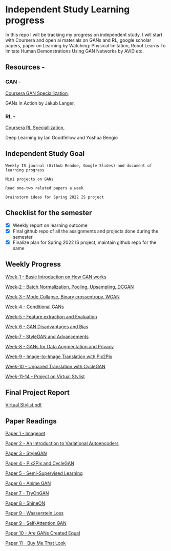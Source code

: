 
# Independent Study Learning progress

In this repo I will be tracking my progress on independent study. I will start with Coursera and open ai materials on GANs and RL, google scholar papers, paper on Learning by Watching: Physical Imitation, Robot Learns To Imitate Human Demonstrations Using GAN Networks by AVID etc.

## Resources -

### GAN -

[Coursera GAN Speciallization](https://www.coursera.org/specializations/generative-adversarial-networks-gans,GANs),

GANs in Action by Jakub Langer,

### RL -

[Coursera RL Speciallization](https://www.coursera.org/specializations/reinforcement-learning),

Deep Learning by Ian Goodfellow and Yoshua Bengio

## Independent Study Goal

    Weekly IS journal (Github Readme, Google Slides) and document of learning progress

    Mini projects on GANs

    Read one-two related papers a week
    
    Brainstorm ideas for Spring 2022 IS project

## Checklist for the semester

- [x] Weekly report on learning outcome
- [x] Final github repo of all the assignments and projects done during the semester
- [x] Finalize plan for Spring 2022 IS project, maintain github repo for the same

## Weekly Progress

[Week-1 - Basic Introduction on How GAN works](readmes/week1.md)

[Week-2 - Batch Normalization, Pooling, Upsampling, DCGAN](readmes/week2.md)

[Week-3 - Mode Collapse, Binary crossentropy, WGAN](readmes/week3.md)

[Week-4 - Conditional GANs](readmes/week4.md)

[Week-5 - Feature extraction and Evaluation](readmes/week5.md)

[Week-6 - GAN Disadvantages and Bias](readmes/week6.md)

[Week-7 - StyleGAN and Advancements](readmes/week7.md)

[Week-8 - GANs for Data Augmentation and Privacy](readmes/week8.md)

[Week-9 - Image-to-Image Translation with Pix2Pix](readmes/week9.md)

[Week-10 - Unpaired Translation with CycleGAN](readmes/week10.md)

[Week-11-14 - Project on Virtual Stylist](readmes/week11-14.md)

## Final Project Report

[Virtual Stylist.pdf](Virtual_Stylist.pdf)

## Paper Readings

[Paper 1 - Imagenet](readmes/ImageNetSummery.md)

[Paper 2 - An Introduction to Variational Autoencoders](readmes/VAE.md)

[Paper 3 - StyleGAN](readmes/StyleGAN.md)

[Paper 4 - Pix2Pix and CycleGAN](readmes/Pix2Pix.md)

[Paper 5 - Semi-Supervised Learning](readmes/SemiSupervisedLearning.md)

[Paper 6 - Anime GAN](readmes/AnimeGAN.md)

[Paper 7 - TryOnGAN](readmes/TryOnGAN.md)

[Paper 8 - ShineON](readmes/ShineON.md)

[Paper 9 - Wasserstein Loss](readmes/WassersteinLoss.md)

[Paper 9 - Self-Attention GAN](readmes/SelfAttentionGAN.md)

[Paper 10 - Are GANs Created Equal](readmes/AreGANsCreatedEqual.md)

[Paper 11 - Buy Me That Look](readmes/BuyMeThatLook.md)
